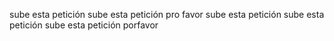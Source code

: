 sube esta petición
sube esta petición pro favor
sube esta petición
sube esta petición
sube esta petición porfavor
